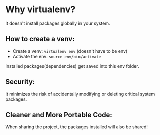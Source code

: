 # Why virtualenv?

It doesn't install packages globally in your system.

## How to create a venv:
- Create a venv: `virtualenv env` (doesn't have to be env)
- Activate the env: `source env/bin/activate`

Installed packages(dependencies) get saved into this env folder.

## Security:
It minimizes the risk of accidentally modifying or deleting critical system packages.

## Cleaner and More Portable Code:
When sharing the project, the packages installed will also be shared!